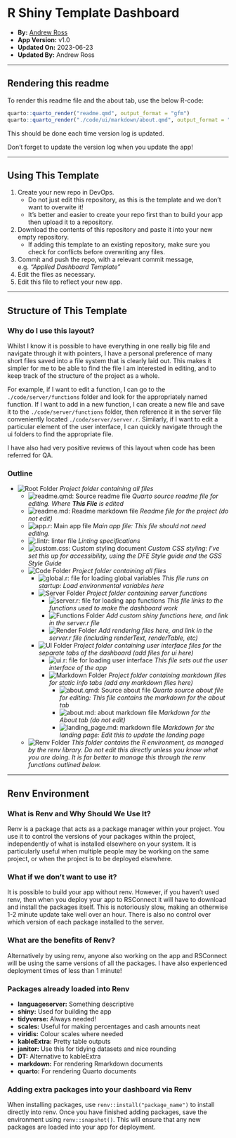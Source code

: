 
<!--
The readme.md file is automatically generated using Quarto.
The automation was put in place to ensure that the latest update information is available.
To see/update the code that creates this markdown, see the ./readme.Qmd file.
-->

# R Shiny Template Dashboard

- **By:** [Andrew Ross](mailto:andrew2.ROSS@education.gov.uk)
- **App Version:** v1.0
- **Updated On:** 2023-06-23
- **Updated By:** Andrew Ross

------------------------------------------------------------------------

## Rendering this readme

To render this readme file and the about tab, use the below R-code:

``` r
quarto::quarto_render("readme.qmd", output_format = "gfm")
quarto::quarto_render("./code/ui/markdown/about.qmd", output_format = "gfm")
```

This should be done each time version log is updated.

Don’t forget to update the version log when you update the app!

------------------------------------------------------------------------

## Using This Template

1.  Create your new repo in DevOps.
    - Do not just edit this repository, as this is the template and we
      don’t want to overwite it!
    - It’s better and easier to create your repo first than to build
      your app then upload it to a repository.
2.  Download the contents of this repository and paste it into your new
    empty repository.
    - If adding this template to an existing repository, make sure you
      check for conflicts before overwriting any files.
3.  Commit and push the repo, with a relevant commit message,
    e.g. *“Applied Dashboard Template”*
4.  Edit the files as necessary.
5.  Edit this file to reflect your new app.

------------------------------------------------------------------------

## Structure of This Template

### Why do I use this layout?

Whilst I know it is possible to have everything in one really big file
and navigate through it with pointers, I have a personal preference of
many short files saved into a file system that is clearly laid out. This
makes it simpler for me to be able to find the file I am interested in
editing, and to keep track of the structure of the project as a whole.

For example, if I want to edit a function, I can go to the
`./code/server/functions` folder and look for the appropriately named
function. If I want to add in a new function, I can create a new file
and save it to the `./code/server/functions` folder, then reference it
in the server file conveniently located `./code/server/server.r`.
Similarly, if I want to edit a particular element of the user interface,
I can quickly navigate through the ui folders to find the appropriate
file.

I have also had very positive reviews of this layout when code has been
referred for QA.

### Outline

- ![Root
  Folder](https://img.shields.io/badge/Folder-Root_Project-51397a?&labelColor=e87d1e&logoColor=ffffff&logo=files&style=plastic.png)
  *Project folder containing all files*
  - ![readme.qmd: Source readme
    file](https://img.shields.io/badge/Quarto-readme.qmd-51397a?&labelColor=447099&logoColor=ffffff&logo=markdown&style=plastic)
    *Quarto source readme file for editing. Where **This File** is
    edited*
  - ![readme.md: Readme markdown
    file](https://img.shields.io/badge/Markdown-readme.md-51397a?&labelColor=0000000&logoColor=ffffff&logo=markdown&style=plastic)
    *Readme file for the project (do not edit)*
  - ![app.r: Main app
    file](https://img.shields.io/badge/R-app.r-51397a?&labelColor=1f65cc&logoColor=ffffff&logo=r&style=plastic)
    *Main app file: This file should not need editing.*
  - ![.lintr: linter
    file](https://img.shields.io/badge/Linter-.lintr-51397a?&labelColor=260859&style=plastic)
    *Linting specifications*
  - ![custom.css: Custom styling
    document](https://img.shields.io/badge/CSS-Custom.css-51397a?&labelColor=260859&style=plastic)
    *Custom CSS styling: I’ve set this up for accessibility, using the
    DFE Style guide and the GSS Style Guide*
  - ![Code
    Folder](https://img.shields.io/badge/Folder-Code-51397a?&labelColor=e87d1e&logoColor=ffffff&logo=files&style=plastic.png)
    *Project folder containing all files*
    - ![global.r: file for loading global
      variables](https://img.shields.io/badge/R-global.r-51397a?&labelColor=1f65cc&logoColor=ffffff&logo=r&style=plastic)
      *This file runs on startup: Load environmental variables here*
    - ![Server
      Folder](https://img.shields.io/badge/Folder-Server-51397a?&labelColor=e87d1e&logoColor=ffffff&logo=files&style=plastic.png)
      *Project folder containing server functions*
      - ![server.r: file for loading app
        functions](https://img.shields.io/badge/R-server.r-51397a?&labelColor=1f65cc&logoColor=ffffff&logo=r&style=plastic)
        *This file links to the functions used to make the dashboard
        work*
      - ![Functions
        Folder](https://img.shields.io/badge/Folder-Functions-51397a?&labelColor=e87d1e&logoColor=ffffff&logo=files&style=plastic.png)
        *Add custom shiny functions here, and link in the server.r file*
      - ![Render
        Folder](https://img.shields.io/badge/Folder-Render-51397a?&labelColor=e87d1e&logoColor=ffffff&logo=files&style=plastic.png)
        *Add rendering files here, and link in the server.r file
        (including renderText, renderTable, etc)*
    - ![UI
      Folder](https://img.shields.io/badge/Folder-UI-51397a?&labelColor=e87d1e&logoColor=ffffff&logo=files&style=plastic.png)
      *Project folder containing user interface files for the separate
      tabs of the dashboard (add files for ui here)*
      - ![ui.r: file for loading user
        interface](https://img.shields.io/badge/R-ui.r-51397a?&labelColor=1f65cc&logoColor=ffffff&logo=r&style=plastic)
        *This file sets out the user interface of the app*
      - ![Markdown
        Folder](https://img.shields.io/badge/Folder-Markdown-51397a?&labelColor=e87d1e&logoColor=ffffff&logo=files&style=plastic.png)
        *Project folder containing markdown files for static info tabs
        (add any markdown files here)*
        - ![about.qmd: Source about
          file](https://img.shields.io/badge/Quarto-About.qmd-51397a?&labelColor=447099&logoColor=ffffff&logo=markdown&style=plastic)
          *Quarto source about file for editing: This file contains the
          markdown for the about tab*
        - ![about.md: about markdown
          file](https://img.shields.io/badge/Markdown-About.md-51397a?&labelColor=0000000&logoColor=ffffff&logo=markdown&style=plastic)
          *Markdown for the About tab (do not edit)*
        - ![landing_page.md: markdown
          file](https://img.shields.io/badge/Markdown-Landing_Page.md-51397a?&labelColor=0000000&logoColor=ffffff&logo=markdown&style=plastic)
          *Markdown for the landing page: Edit this to update the
          landing page*
  - ![Renv
    Folder](https://img.shields.io/badge/Folder-Renv-51397a?&labelColor=e87d1e&logoColor=ffffff&logo=files&style=plastic.png)
    *This folder contains the R environment, as managed by the renv
    library. Do not edit this directly unless you know what you are
    doing. It is far better to manage this through the renv functions
    outlined below.*

------------------------------------------------------------------------

## Renv Environment

### What is Renv and Why Should We Use It?

Renv is a package that acts as a package manager within your project.
You use it to control the versions of your packages within the project,
independently of what is installed elsewhere on your system. It is
particularly useful when multiple people may be working on the same
project, or when the project is to be deployed elsewhere.

### What if we don’t want to use it?

It is possible to build your app without renv. However, if you haven’t
used renv, then when you deploy your app to RSConnect it will have to
download and install the packages itself. This is notoriously slow,
making an otherwise 1-2 minute update take well over an hour. There is
also no control over which version of each package installed to the
server.

### What are the benefits of Renv?

Alternatively by using renv, anyone also working on the app and
RSConnect will be using the same versions of all the packages. I have
also experienced deployment times of less than 1 minute!

### Packages already loaded into Renv

- **languageserver:** Something descriptive
- **shiny:** Used for building the app
- **tidyverse:** Always needed!
- **scales:** Useful for making percentages and cash amounts neat
- **viridis:** Colour scales where needed
- **kableExtra:** Pretty table outputs
- **janitor:** Use this for tidying datasets and nice rounding
- **DT:** Alternative to kableExtra
- **markdown:** For rendering Rmarkdown documents
- **quarto:** For rendering Quarto documents

### Adding extra packages into your dashboard via Renv

When installing packages, use `renv::install("package_name")` to install
directly into renv. Once you have finished adding packages, save the
environment using `renv::snapshot()`. This will ensure that any new
packages are loaded into your app for deployment.

